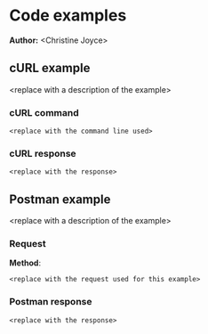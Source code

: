 # Code examples

**Author:** \<Christine Joyce\>

## cURL example

\<replace with a description of the example\>

### cURL command

```shell
<replace with the command line used>
```

### cURL response

```shell
<replace with the response>
```

## Postman example

\<replace with a description of the example\>

### Request

**Method**:

```shell
<replace with the request used for this example>
```

### Postman response

```shell
<replace with the response>
```
